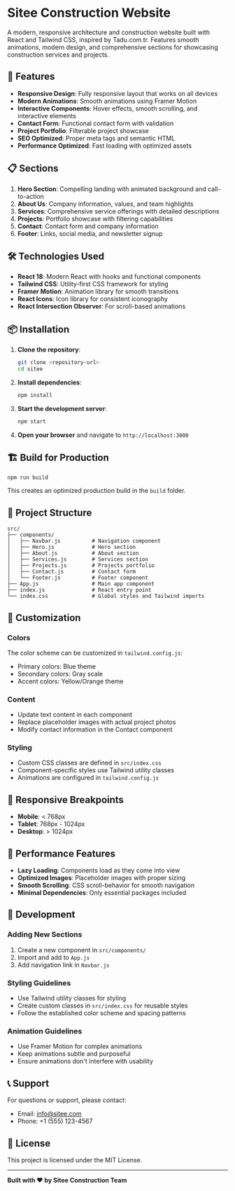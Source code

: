 # Sitee Construction Website

A modern, responsive architecture and construction website built with React and Tailwind CSS, inspired by Tadu.com.tr. Features smooth animations, modern design, and comprehensive sections for showcasing construction services and projects.

## 🚀 Features

- **Responsive Design**: Fully responsive layout that works on all devices
- **Modern Animations**: Smooth animations using Framer Motion
- **Interactive Components**: Hover effects, smooth scrolling, and interactive elements
- **Contact Form**: Functional contact form with validation
- **Project Portfolio**: Filterable project showcase
- **SEO Optimized**: Proper meta tags and semantic HTML
- **Performance Optimized**: Fast loading with optimized assets

## 📋 Sections

1. **Hero Section**: Compelling landing with animated background and call-to-action
2. **About Us**: Company information, values, and team highlights
3. **Services**: Comprehensive service offerings with detailed descriptions
4. **Projects**: Portfolio showcase with filtering capabilities
5. **Contact**: Contact form and company information
6. **Footer**: Links, social media, and newsletter signup

## 🛠️ Technologies Used

- **React 18**: Modern React with hooks and functional components
- **Tailwind CSS**: Utility-first CSS framework for styling
- **Framer Motion**: Animation library for smooth transitions
- **React Icons**: Icon library for consistent iconography
- **React Intersection Observer**: For scroll-based animations

## 📦 Installation

1. **Clone the repository**:
   ```bash
   git clone <repository-url>
   cd sitee
   ```

2. **Install dependencies**:
   ```bash
   npm install
   ```

3. **Start the development server**:
   ```bash
   npm start
   ```

4. **Open your browser** and navigate to `http://localhost:3000`

## 🏗️ Build for Production

```bash
npm run build
```

This creates an optimized production build in the `build` folder.

## 📁 Project Structure

```
src/
├── components/
│   ├── Navbar.js          # Navigation component
│   ├── Hero.js            # Hero section
│   ├── About.js           # About section
│   ├── Services.js        # Services section
│   ├── Projects.js        # Projects portfolio
│   ├── Contact.js         # Contact form
│   └── Footer.js          # Footer component
├── App.js                 # Main app component
├── index.js               # React entry point
└── index.css              # Global styles and Tailwind imports
```

## 🎨 Customization

### Colors
The color scheme can be customized in `tailwind.config.js`:
- Primary colors: Blue theme
- Secondary colors: Gray scale
- Accent colors: Yellow/Orange theme

### Content
- Update text content in each component
- Replace placeholder images with actual project photos
- Modify contact information in the Contact component

### Styling
- Custom CSS classes are defined in `src/index.css`
- Component-specific styles use Tailwind utility classes
- Animations are configured in `tailwind.config.js`

## 📱 Responsive Breakpoints

- **Mobile**: < 768px
- **Tablet**: 768px - 1024px
- **Desktop**: > 1024px

## 🚀 Performance Features

- **Lazy Loading**: Components load as they come into view
- **Optimized Images**: Placeholder images with proper sizing
- **Smooth Scrolling**: CSS scroll-behavior for smooth navigation
- **Minimal Dependencies**: Only essential packages included

## 🔧 Development

### Adding New Sections
1. Create a new component in `src/components/`
2. Import and add to `App.js`
3. Add navigation link in `Navbar.js`

### Styling Guidelines
- Use Tailwind utility classes for styling
- Create custom classes in `src/index.css` for reusable styles
- Follow the established color scheme and spacing patterns

### Animation Guidelines
- Use Framer Motion for complex animations
- Keep animations subtle and purposeful
- Ensure animations don't interfere with usability

## 📞 Support

For questions or support, please contact:
- Email: info@sitee.com
- Phone: +1 (555) 123-4567

## 📄 License

This project is licensed under the MIT License.

---

**Built with ❤️ by Sitee Construction Team** 